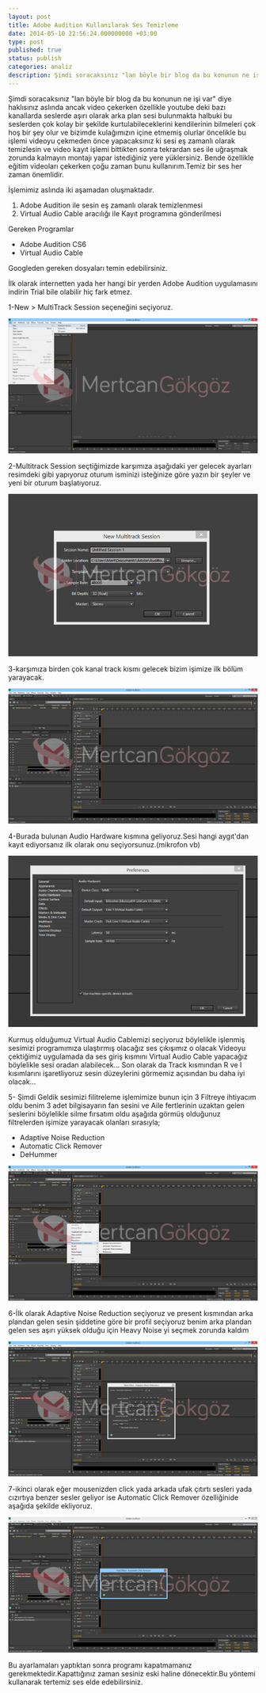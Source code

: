 ```yaml
---
layout: post
title: Adobe Audition Kullanılarak Ses Temizleme
date: 2014-05-10 22:56:24.000000000 +03:00
type: post
published: true
status: publish
categories: analiz
description: Şimdi soracaksınız "lan böyle bir blog da bu konunun ne işi var" diye haklısınız aslında ancak video çekerken özellikle youtube deki bazı
---
```


Şimdi soracaksınız "lan böyle bir blog da bu konunun ne işi var" diye haklısınız aslında ancak video çekerken özellikle youtube deki bazı kanallarda seslerde aşırı olarak arka plan sesi bulunmakta halbuki bu seslerden çok kolay bir şekilde kurtulabileceklerini kendilerinin bilmeleri çok hoş bir şey olur ve bizimde kulağımızın içine etmemiş olurlar öncelikle bu işlemi videoyu çekmeden önce yapacaksınız ki sesi eş zamanlı olarak temizlesin ve video kayıt işlemi bittikten sonra tekrardan ses ile uğraşmak zorunda kalmayın montajı yapar istediğiniz yere yüklersiniz. Bende özellikle eğitim videoları çekerken çoğu zaman bunu kullanırım.Temiz bir ses her zaman önemlidir.

İşlemimiz aslında iki aşamadan oluşmaktadır.

1. Adobe Audition ile sesin eş zamanlı olarak temizlenmesi
2. Virtual Audio Cable aracılığı ile Kayıt programına gönderilmesi

Gereken Programlar

- Adobe Audition CS6
- Virtual Audio Cable

Googleden gereken dosyaları temin edebilirsiniz.

İlk olarak internetten yada her hangi bir yerden Adobe Audition uygulamasını indirin Trial bile olabilir hiç fark etmez.

1-New \> MultiTrack Session seçeneğini seçiyoruz.

![1](/assets/aa12.png)

2-Multitrack Session seçtiğimizde karşımıza aşağıdaki yer gelecek ayarları resimdeki gibi yapıyoruz oturum isminizi isteğinize göre yazın bir şeyler ve yeni bir oturum başlatıyoruz.

![2](/assets/aa21.png)

3-karşımıza birden çok kanal track kısmı gelecek bizim işimize ilk bölüm yarayacak.

![3](/assets/aa3.png)

4-Burada bulunan Audio Hardware kısmına geliyoruz.Sesi hangi aygıt'dan kayıt ediyorsanız ilk olarak onu seçiyorsunuz.(mikrofon vb)

![adobe audition audio mastering](/assets/41-839x576.png)

Kurmuş olduğumuz Virtual Audio Cablemizi seçiyoruz böylelikle işlenmiş sesimizi programımıza ulaştırmış olacağız ses çıkışımız o olacak Videoyu çektiğimiz uygulamada da ses giriş kısmını Virtual Audio Cable yapacağız böylelikle sesi oradan alabilecek... Son olarak da Track kısmından R ve I kısımlarını işaretliyoruz sesin düzeylerini görmemiz açısından bu daha iyi olacak...

5- Şimdi Geldik sesimizi filitreleme işlemimize bunun için 3 Filtreye ihtiyacım oldu benim 3 adet bilgisayarın fan sesini ve Aile fertlerinin uzaktan gelen seslerini böylelikle silme fırsatım oldu aşağıda görmüş olduğunuz filtrelerden işimize yarayacak olanları sırasıyla;

- Adaptive Noise Reduction
- Automatic Click Remover
- DeHummer

![6](/assets/aa6.png)

6-İlk olarak Adaptive Noise Reduction seçiyoruz ve present kısmından arka plandan gelen sesin şiddetine göre bir profil seçiyoruz benim arka plandan gelen ses aşırı yüksek olduğu için Heavy Noise yi seçmek zorunda kaldım

![7](/assets/7.png)

7-ikinci olarak eğer mousenizden click yada arkada ufak çıtırtı sesleri yada cızırtıya benzer sesler geliyor ise Automatic Click Remover özelliğinide aşağıda şekilde ekliyoruz.

![8](/assets/8.png)

Bu ayarlamaları yaptıktan sonra programı kapatmamanız gerekmektedir.Kapattığınız zaman sesiniz eski haline dönecektir.Bu yöntemi kullanarak tertemiz ses elde edebilirsiniz.
